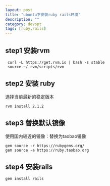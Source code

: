 ```yaml
---
layout: post
title: "ubuntu下安装ruby rails环境"
description: ""
category: devopt
tags: [ruby,rails]
---
```



## step1 安装rvm

     curl -L https://get.rvm.io | bash -s stable
     source ~/.rvm/scripts/rvm


## step2 安装 ruby

选择当前最新的稳定版本

    rvm install 2.1.2


## step3 替换默认镜像

使用国内较近的镜像：替换为taobao镜像

    gem source -r https://rubygems.org/
    gem source -a https://ruby.taobao.org

## step4 安装rails

    gem install rails
